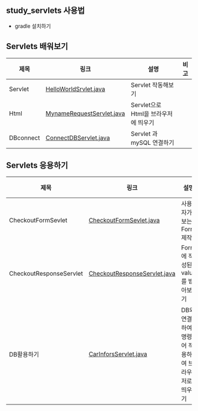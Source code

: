 ## study_servlets 사용법

- gradle 설치하기

## Servlets 배워보기
|제목|링크|설명|비고|
|---|---|---|---|
| Servlet |[HelloWorldSrvlet.java](./src/main/java/com/example/study_servlets/HelloWorldServlet.java)| Servlet 작동해보기| |
|Html|[MynameRequestServlet.java](./src/main/java/com/example/study_servlets/controlls/MynameRequestServlet.java)|Servlet으로 Html을 브라우저에 띄우기||
| DBconnect |[ConnectDBServlet.java](./src/main/java/com/example/study_servlets/controlls/ConnectDBServlet.java)| Servlet 과 mySQL 연결하기 ||



## Servlets 응용하기
|제목|링크|설명|비고|
|---|---|---|---|
| CheckoutFormSevlet|[CheckoutFormSevlet.java](./src/main/java/com/example/study_servlets/controlls/CheckoutFormServlet.java) | 사용자가 보는 Form 제작| |
| CheckoutResponseServlet | [CheckoutResponseServlet.java](./src/main/java/com/example/study_servlets/controlls/CheckoutResponseServlet.java) | Form에 작성된 value를 받아보기 ||
|DB활용하기|[CarInforsServlet.java](./src/main/java/com/example/study_servlets/controlls/CarInforsServlet.java) | DB와 연결하여 명령어 적용하여 브라우저로 띄우기 | 메소드 적용함.|
